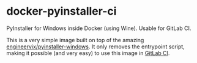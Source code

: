 # docker-pyinstaller-ci
PyInstaller for Windows inside Docker (using Wine). Usable for GitLab CI.

This is a very simple image built on top of the amazing [engineervix/pyinstaller-windows](https://hub.docker.com/r/whitegecko/pyinstaller). It only removes the entrypoint script, making it possible (and very easy) to use this image in [GitLab CI](https://about.gitlab.com/gitlab-ci/).
